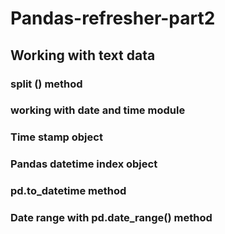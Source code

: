 # Pandas-refresher-part2
## Working with text data
### split () method
### working with date and time module
### Time stamp object
### Pandas datetime index object
### pd.to_datetime method
### Date range with pd.date_range() method
